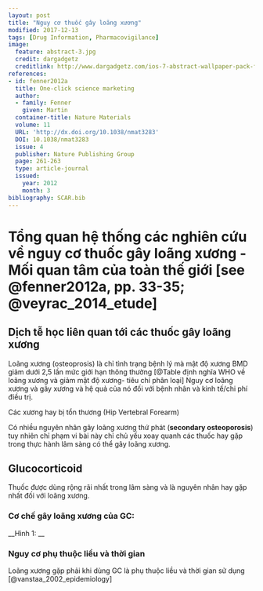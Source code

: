 ```yaml
---
layout: post
title: "Nguy cơ thuốc gây loãng xương"
modified: 2017-12-13
tags: [Drug Information, Pharmacovigilance]
image:
  feature: abstract-3.jpg
  credit: dargadgetz
  creditlink: http://www.dargadgetz.com/ios-7-abstract-wallpaper-pack-for-iphone-5-and-ipod-touch-retina/
references:
- id: fenner2012a
  title: One-click science marketing
  author:
  - family: Fenner
    given: Martin
  container-title: Nature Materials
  volume: 11
  URL: 'http://dx.doi.org/10.1038/nmat3283'
  DOI: 10.1038/nmat3283
  issue: 4
  publisher: Nature Publishing Group
  page: 261-263
  type: article-journal
  issued:
    year: 2012
    month: 3
bibliography: SCAR.bib
---
```


# Tổng quan hệ thống các nghiên cứu về nguy cơ thuốc gây loãng xương - Mối quan tâm của toàn thế giới  [see @fenner2012a, pp. 33-35; @veyrac_2014_etude]

## Dịch tễ học liên quan tới các thuốc gây loãng xương  
Loãng xương (osteoprosis) là chỉ tình trạng bệnh lý mà mật độ xương BMD giảm dưới 2,5 lần mức giới hạn thông thường [@Table định nghĩa WHO về loãng xương và giảm mật độ xương- tiêu chí phân loại]
Nguy cơ loãng xương và gãy xương và hệ quả của nó đối với bệnh nhân và kinh tế/chi phí điều trị.

Các xương hay bị tổn thương (Hip Vertebral Forearm)

Có nhiều nguyên nhân gây loãng xương thứ phát (__secondary osteoporosis__) tuy nhiên chỉ phạm vi bài này chỉ chủ yếu xoay quanh các thuốc hay gặp trong thực hành lâm sàng có thể gây loãng xương.

## Glucocorticoid

Thuốc được dùng rộng rãi nhất trong lâm sàng và là nguyên nhân hay gặp nhất đối với loãng xương.

### Cơ chế gây loãng xương của GC:


__Hình 1: __

### Nguy cơ phụ thuộc liều và thời gian  
Loãng xương gặp phải khi dùng GC là phụ thuộc liều và thời gian sử dụng [@vanstaa_2002_epidemiology]




